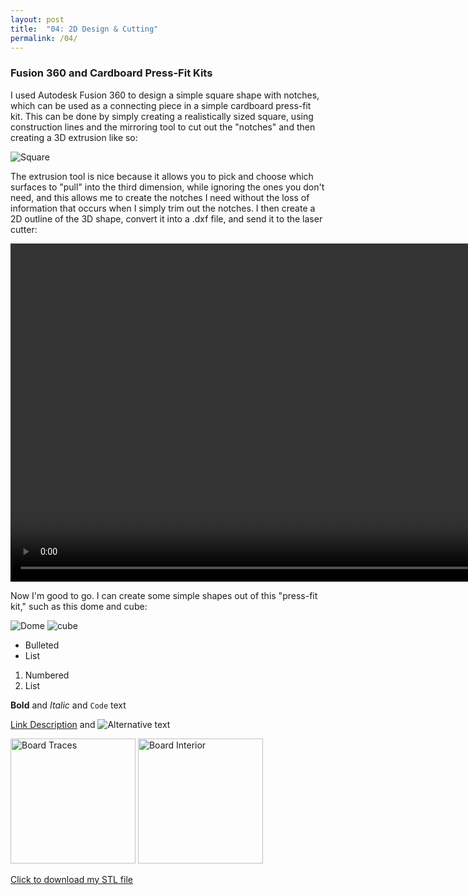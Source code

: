 ```yaml
---
layout: post
title:  "04: 2D Design & Cutting"
permalink: /04/
---
```


### Fusion 360 and Cardboard Press-Fit Kits

I used Autodesk Fusion 360 to design a simple square shape with notches, which can be used as a connecting piece in a simple cardboard press-fit kit. This can be done by simply creating a realistically sized square, using construction lines and the mirroring tool to cut out the \"notches\" and then creating a 3D extrusion like so:

<img src="square.png" alt="Square">

The extrusion tool is nice because it allows you to pick and choose which surfaces to \"pull\" into the third dimension, while ignoring the ones you don't need, and this allows me to create the notches I need without the loss of information that occurs when I simply trim out the notches. I then create a 2D outline of the 3D shape, convert it into a .dxf file, and send it to the laser cutter:

<video width="955" height="541" controls>
	<source src="laser.mp4" type="video/mp4">
</video>

Now I'm good to go. I can create some simple shapes out of this \"press-fit kit,\" such as this dome and cube:

<img src="dome.png" alt="Dome">
<img src="cube.png" alt="cube">


- Bulleted
- List

1. Numbered
2. List

**Bold** and _Italic_ and `Code` text

<!-- You can include comments that will not be translated to HTML -->

<!-- You can include links and images in the following format: -->

[Link Description](url) and ![Alternative text](motor.jpg)


<!-- Or, you can also directly include HTML, for example to make a split image -->

<img src="board1.jpg" alt="Board Traces" style="height: 200px; max-width: 48%">
<img src="board2.jpg" alt="Board Interior" style="height: 200px; max-width: 48%">


<!-- You can also use HTML tags to include a video -->


<!-- Or to add a download link to any (reasonably small) file in your permalink directory -->

<a href='cube.stl' download>Click to download my STL file</a>
